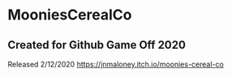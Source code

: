 # MooniesCerealCo

## Created for Github Game Off 2020

Released 2/12/2020
https://jnmaloney.itch.io/moonies-cereal-co
